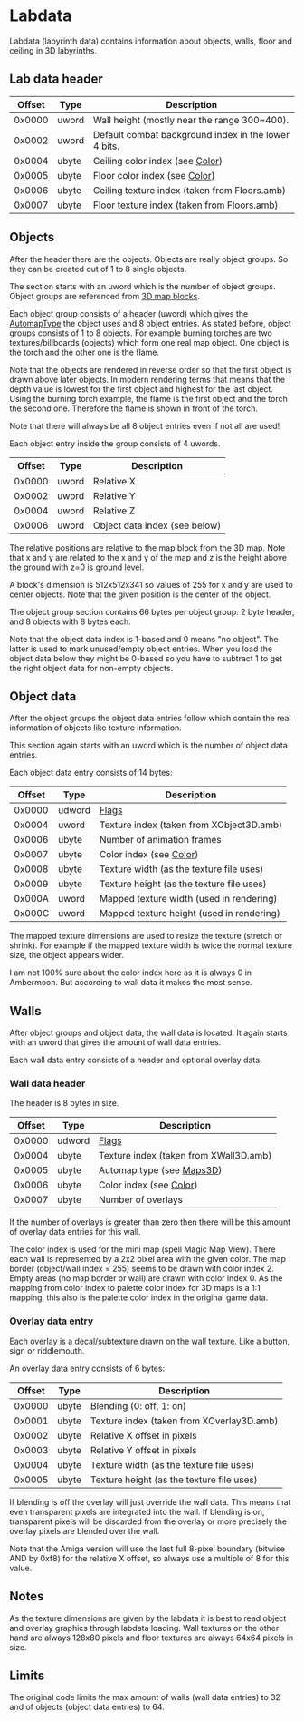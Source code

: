 # Labdata

Labdata (labyrinth data) contains information about objects, walls, floor and ceiling in 3D labyrinths.

## Lab data header

Offset | Type | Description
----|----|----
0x0000 | uword | Wall height (mostly near the range 300~400).
0x0002 | uword | Default combat background index in the lower 4 bits.
0x0004 | ubyte | Ceiling color index (see [Color](Enumerations/Color.md))
0x0005 | ubyte | Floor color index (see [Color](Enumerations/Color.md))
0x0006 | ubyte | Ceiling texture index (taken from Floors.amb)
0x0007 | ubyte | Floor texture index (taken from Floors.amb)

## Objects

After the header there are the objects. Objects are really object groups. So they can be created out of 1 to 8 single objects.

The section starts with an uword which is the number of object groups. Object groups are referenced from [3D map blocks](Maps3D.md).

Each object group consists of a header (uword) which gives the [AutomapType](Enumerations/AutomapType.md) the object uses and 8 object entries. As stated before, object groups consists of 1 to 8 objects. For example burning torches are two textures/billboards (objects) which form one real map object. One object is the torch and the other one is the flame.

Note that the objects are rendered in reverse order so that the first object is drawn above later objects. In modern rendering terms that means that the depth value is lowest for the first object and highest for the last object. Using the burning torch example, the flame is the first object and the torch the second one. Therefore the flame is shown in front of the torch.

Note that there will always be all 8 object entries even if not all are used!

Each object entry inside the group consists of 4 uwords.

Offset | Type | Description
----|----|----
0x0000 | uword | Relative X
0x0002 | uword | Relative Y
0x0004 | uword | Relative Z
0x0006 | uword | Object data index (see below)

The relative positions are relative to the map block from the 3D map. Note that x and y are related to the x and y of the map and z is the height above the ground with z=0 is ground level.

A block's dimension is 512x512x341 so values of 255 for x and y are used to center objects. Note that the given position is the center of the object.

The object group section contains 66 bytes per object group. 2 byte header, and 8 objects with 8 bytes each.

Note that the object data index is 1-based and 0 means "no object". The latter is used to mark unused/empty object entries. When you load the object data below they might be 0-based so you have to subtract 1 to get the right object data for non-empty objects.

## Object data

After the object groups the object data entries follow which contain the real information of objects like texture information.

This section again starts with an uword which is the number of object data entries.

Each object data entry consists of 14 bytes:

Offset | Type | Description
----|----|----
0x0000 | udword | [Flags](Enumerations/TileFlags.md)
0x0004 | uword | Texture index (taken from XObject3D.amb)
0x0006 | ubyte | Number of animation frames
0x0007 | ubyte | Color index (see [Color](Enumerations/Color.md))
0x0008 | ubyte | Texture width (as the texture file uses)
0x0009 | ubyte | Texture height (as the texture file uses)
0x000A | uword | Mapped texture width (used in rendering)
0x000C | uword | Mapped texture height (used in rendering)

The mapped texture dimensions are used to resize the texture (stretch or shrink). For example if the mapped texture width is twice the normal texture size, the object appears wider.

I am not 100% sure about the color index here as it is always 0 in Ambermoon. But according to wall data it makes the most sense.

## Walls

After object groups and object data, the wall data is located. It again starts with an uword that gives the amount of wall data entries.

Each wall data entry consists of a header and optional overlay data.

### Wall data header

The header is 8 bytes in size.

Offset | Type | Description
----|----|----
0x0000 | udword | [Flags](Enumerations/TileFlags.md)
0x0004 | ubyte | Texture index (taken from XWall3D.amb)
0x0005 | ubyte | Automap type (see [Maps3D](Maps3D.md))
0x0006 | ubyte | Color index (see [Color](Enumerations/Color.md))
0x0007 | ubyte | Number of overlays

If the number of overlays is greater than zero then there will be this amount of overlay data entries for this wall.

The color index is used for the mini map (spell Magic Map View). There each wall is represented by a 2x2 pixel area with the given color. The map border (object/wall index = 255) seems to be drawn with color index 2. Empty areas (no map border or wall) are drawn with color index 0. As the mapping from color index to palette color index for 3D maps is a 1:1 mapping, this also is the palette color index in the original game data.

### Overlay data entry

Each overlay is a decal/subtexture drawn on the wall texture. Like a button, sign or riddlemouth.

An overlay data entry consists of 6 bytes:

Offset | Type | Description
----|----|----
0x0000 | ubyte | Blending (0: off, 1: on)
0x0001 | ubyte | Texture index (taken from XOverlay3D.amb)
0x0002 | ubyte | Relative X offset in pixels
0x0003 | ubyte | Relative Y offset in pixels
0x0004 | ubyte | Texture width (as the texture file uses)
0x0005 | ubyte | Texture height (as the texture file uses)

If blending is off the overlay will just override the wall data. This means that even transparent pixels are integrated into the wall. If blending is on, transparent pixels will be discarded from the overlay or more precisely the overlay pixels are blended over the wall.

Note that the Amiga version will use the last full 8-pixel boundary (bitwise AND by 0xf8) for the relative X offset, so always use a multiple of 8 for this value.


## Notes

As the texture dimensions are given by the labdata it is best to read object and overlay graphics through labdata loading. Wall textures on the other hand are always 128x80 pixels and floor textures are always 64x64 pixels in size.


## Limits

The original code limits the max amount of walls (wall data entries) to 32 and of objects (object data entries) to 64.
